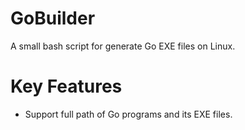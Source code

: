 # GoBuilder
A small bash script for generate Go EXE files on Linux.

# Key Features
- Support full path of Go programs and its EXE files.
